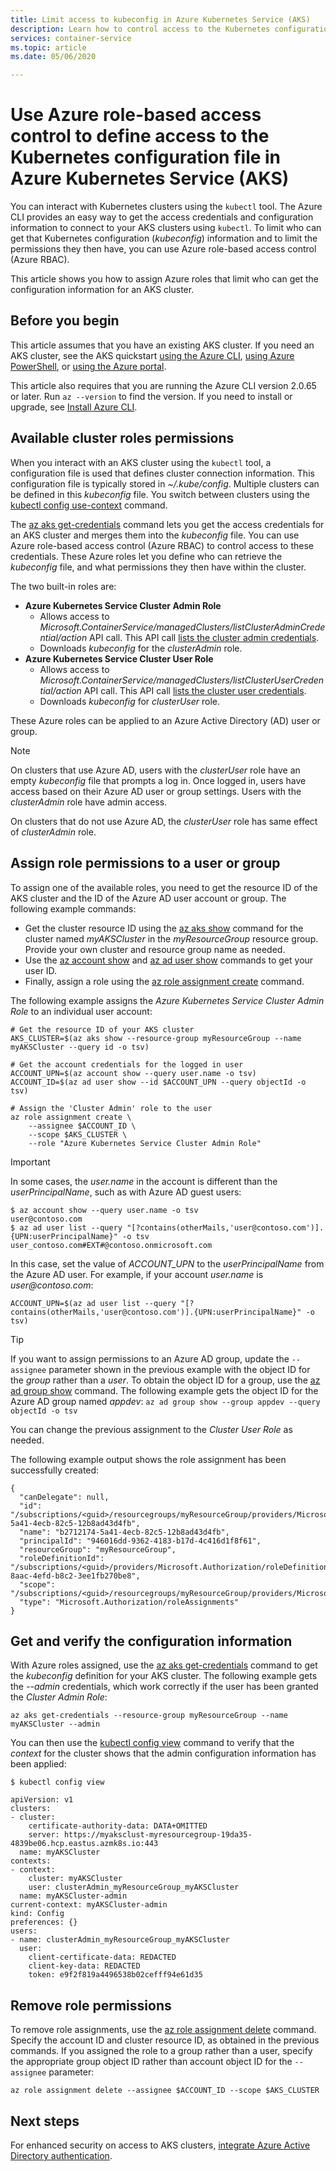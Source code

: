 ```yaml
---
title: Limit access to kubeconfig in Azure Kubernetes Service (AKS)
description: Learn how to control access to the Kubernetes configuration file (kubeconfig) for cluster administrators and cluster users
services: container-service
ms.topic: article
ms.date: 05/06/2020

---
```


# Use Azure role-based access control to define access to the Kubernetes configuration file in Azure Kubernetes Service (AKS)

You can interact with Kubernetes clusters using the `kubectl` tool. The Azure CLI provides an easy way to get the access credentials and configuration information to connect to your AKS clusters using `kubectl`. To limit who can get that Kubernetes configuration (*kubeconfig*) information and to limit the permissions they then have, you can use Azure role-based access control (Azure RBAC).

This article shows you how to assign Azure roles that limit who can get the configuration information for an AKS cluster.

## Before you begin

This article assumes that you have an existing AKS cluster. If you need an AKS cluster, see the AKS quickstart [using the Azure CLI][aks-quickstart-cli], [using Azure PowerShell][aks-quickstart-powershell], or [using the Azure portal][aks-quickstart-portal].

This article also requires that you are running the Azure CLI version 2.0.65 or later. Run `az --version` to find the version. If you need to install or upgrade, see [Install Azure CLI][azure-cli-install].

## Available cluster roles permissions

When you interact with an AKS cluster using the `kubectl` tool, a configuration file is used that defines cluster connection information. This configuration file is typically stored in *~/.kube/config*. Multiple clusters can be defined in this *kubeconfig* file. You switch between clusters using the [kubectl config use-context][kubectl-config-use-context] command.

The [az aks get-credentials][az-aks-get-credentials] command lets you get the access credentials for an AKS cluster and merges them into the *kubeconfig* file. You can use Azure role-based access control (Azure RBAC) to control access to these credentials. These Azure roles let you define who can retrieve the *kubeconfig* file, and what permissions they then have within the cluster.

The two built-in roles are:

* **Azure Kubernetes Service Cluster Admin Role**  
  * Allows access to *Microsoft.ContainerService/managedClusters/listClusterAdminCredential/action* API call. This API call [lists the cluster admin credentials][api-cluster-admin].
  * Downloads *kubeconfig* for the *clusterAdmin* role.
* **Azure Kubernetes Service Cluster User Role**
  * Allows access to *Microsoft.ContainerService/managedClusters/listClusterUserCredential/action* API call. This API call [lists the cluster user credentials][api-cluster-user].
  * Downloads *kubeconfig* for *clusterUser* role.

These Azure roles can be applied to an Azure Active Directory (AD) user or group.

> [!NOTE]
> On clusters that use Azure AD, users with the *clusterUser* role have an empty *kubeconfig* file that prompts a log in. Once logged in, users have access based on their Azure AD user or group settings. Users with the *clusterAdmin* role have admin access.
>
> On clusters that do not use Azure AD, the *clusterUser* role has same effect of *clusterAdmin* role.

## Assign role permissions to a user or group

To assign one of the available roles, you need to get the resource ID of the AKS cluster and the ID of the Azure AD user account or group. The following example commands:

* Get the cluster resource ID using the [az aks show][az-aks-show] command for the cluster named *myAKSCluster* in the *myResourceGroup* resource group. Provide your own cluster and resource group name as needed.
* Use the [az account show][az-account-show] and [az ad user show][az-ad-user-show] commands to get your user ID.
* Finally, assign a role using the [az role assignment create][az-role-assignment-create] command.

The following example assigns the *Azure Kubernetes Service Cluster Admin Role* to an individual user account:

```azurecli-interactive
# Get the resource ID of your AKS cluster
AKS_CLUSTER=$(az aks show --resource-group myResourceGroup --name myAKSCluster --query id -o tsv)

# Get the account credentials for the logged in user
ACCOUNT_UPN=$(az account show --query user.name -o tsv)
ACCOUNT_ID=$(az ad user show --id $ACCOUNT_UPN --query objectId -o tsv)

# Assign the 'Cluster Admin' role to the user
az role assignment create \
    --assignee $ACCOUNT_ID \
    --scope $AKS_CLUSTER \
    --role "Azure Kubernetes Service Cluster Admin Role"
```

> [!IMPORTANT]
> In some cases, the *user.name* in the account is different than the *userPrincipalName*, such as with Azure AD guest users:
>
> ```output
> $ az account show --query user.name -o tsv
> user@contoso.com
> $ az ad user list --query "[?contains(otherMails,'user@contoso.com')].{UPN:userPrincipalName}" -o tsv
> user_contoso.com#EXT#@contoso.onmicrosoft.com
> ```
>
> In this case, set the value of *ACCOUNT_UPN* to the *userPrincipalName* from the Azure AD user. For example, if your account *user.name* is *user\@contoso.com*:
> 
> ```azurecli-interactive
> ACCOUNT_UPN=$(az ad user list --query "[?contains(otherMails,'user@contoso.com')].{UPN:userPrincipalName}" -o tsv)
> ```

> [!TIP]
> If you want to assign permissions to an Azure AD group, update the `--assignee` parameter shown in the previous example with the object ID for the *group* rather than a *user*. To obtain the object ID for a group, use the [az ad group show][az-ad-group-show] command. The following example gets the object ID for the Azure AD group named *appdev*: `az ad group show --group appdev --query objectId -o tsv`

You can change the previous assignment to the *Cluster User Role* as needed.

The following example output shows the role assignment has been successfully created:

```
{
  "canDelegate": null,
  "id": "/subscriptions/<guid>/resourcegroups/myResourceGroup/providers/Microsoft.ContainerService/managedClusters/myAKSCluster/providers/Microsoft.Authorization/roleAssignments/b2712174-5a41-4ecb-82c5-12b8ad43d4fb",
  "name": "b2712174-5a41-4ecb-82c5-12b8ad43d4fb",
  "principalId": "946016dd-9362-4183-b17d-4c416d1f8f61",
  "resourceGroup": "myResourceGroup",
  "roleDefinitionId": "/subscriptions/<guid>/providers/Microsoft.Authorization/roleDefinitions/0ab01a8-8aac-4efd-b8c2-3ee1fb270be8",
  "scope": "/subscriptions/<guid>/resourcegroups/myResourceGroup/providers/Microsoft.ContainerService/managedClusters/myAKSCluster",
  "type": "Microsoft.Authorization/roleAssignments"
}
```

## Get and verify the configuration information

With Azure roles assigned, use the [az aks get-credentials][az-aks-get-credentials] command to get the *kubeconfig* definition for your AKS cluster. The following example gets the *--admin* credentials, which work correctly if the user has been granted the *Cluster Admin Role*:

```azurecli-interactive
az aks get-credentials --resource-group myResourceGroup --name myAKSCluster --admin
```

You can then use the [kubectl config view][kubectl-config-view] command to verify that the *context* for the cluster shows that the admin configuration information has been applied:

```
$ kubectl config view

apiVersion: v1
clusters:
- cluster:
    certificate-authority-data: DATA+OMITTED
    server: https://myaksclust-myresourcegroup-19da35-4839be06.hcp.eastus.azmk8s.io:443
  name: myAKSCluster
contexts:
- context:
    cluster: myAKSCluster
    user: clusterAdmin_myResourceGroup_myAKSCluster
  name: myAKSCluster-admin
current-context: myAKSCluster-admin
kind: Config
preferences: {}
users:
- name: clusterAdmin_myResourceGroup_myAKSCluster
  user:
    client-certificate-data: REDACTED
    client-key-data: REDACTED
    token: e9f2f819a4496538b02cefff94e61d35
```

## Remove role permissions

To remove role assignments, use the [az role assignment delete][az-role-assignment-delete] command. Specify the account ID and cluster resource ID, as obtained in the previous commands. If you assigned the role to a group rather than a user, specify the appropriate group object ID rather than account object ID for the `--assignee` parameter:

```azurecli-interactive
az role assignment delete --assignee $ACCOUNT_ID --scope $AKS_CLUSTER
```

## Next steps

For enhanced security on access to AKS clusters, [integrate Azure Active Directory authentication][aad-integration].

<!-- LINKS - external -->
[kubectl-config-use-context]: https://kubernetes.io/docs/reference/generated/kubectl/kubectl-commands#config
[kubectl-config-view]: https://kubernetes.io/docs/reference/generated/kubectl/kubectl-commands#config

<!-- LINKS - internal -->
[aks-quickstart-cli]: ./learn/quick-kubernetes-deploy-cli.md
[aks-quickstart-portal]: ./learn/quick-kubernetes-deploy-portal.md
[aks-quickstart-powershell]: ./learn/quick-kubernetes-deploy-powershell.md
[azure-cli-install]: /cli/azure/install-azure-cli
[az-aks-get-credentials]: /cli/azure/aks#az_aks_get_credentials
[azure-rbac]: ../role-based-access-control/overview.md
[api-cluster-admin]: /rest/api/aks/managedclusters/listclusteradmincredentials
[api-cluster-user]: /rest/api/aks/managedclusters/listclusterusercredentials
[az-aks-show]: /cli/azure/aks#az_aks_show
[az-account-show]: /cli/azure/account#az_account_show
[az-ad-user-show]: /cli/azure/ad/user#az_ad_user_show
[az-role-assignment-create]: /cli/azure/role/assignment#az_role_assignment_create
[az-role-assignment-delete]: /cli/azure/role/assignment#az_role_assignment_delete
[aad-integration]: ./azure-ad-integration-cli.md
[az-ad-group-show]: /cli/azure/ad/group#az_ad_group_show